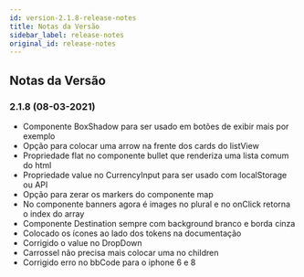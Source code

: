 ```yaml
---
id: version-2.1.8-release-notes
title: Notas da Versão
sidebar_label: release-notes
original_id: release-notes
---
```


## Notas da Versão

### 2.1.8 (08-03-2021)

- Componente BoxShadow para ser usado em botões de exibir mais por exemplo
- Opção para colocar uma arrow na frente dos cards do listView
- Propriedade flat no componente bullet que renderiza uma lista comum do html
- Propriedade value no CurrencyInput para ser usado com localStorage ou API
- Opção para zerar os markers do componente map
- No componente banners agora é images no plural e no onClick retorna o index do array
- Componente Destination sempre com background branco e borda cinza
- Colocado os ícones ao lado dos tokens na documentação
- Corrigido o value no DropDown
- Carrossel não precisa mais colocar uma <View> no children
- Corrigido erro no bbCode para o iphone 6 e 8
